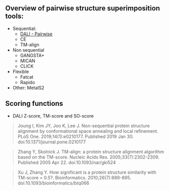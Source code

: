 ## Overview of pairwise structure superimposition tools:
- Sequential: 
  - [DALI - Pairwise](http://ekhidna2.biocenter.helsinki.fi/dali/)
  - CE
  - TM-align
- Non sequential
  - GANGSTA+
  - MICAN
  - CLICK
- Flexible
  - Fatcat
  - Rapido
- Other: MetalS2

## Scoring functions
- DALI Z-score, TM-score and SO-score

> Joung I, Kim JY, Joo K, Lee J. Non-sequential protein structure alignment by conformational space annealing and local refinement. PLoS One. 2019;14(1):e0210177. Published 2019 Jan 30. doi:10.1371/journal.pone.0210177

> Zhang Y, Skolnick J. TM-align: a protein structure alignment algorithm based on the TM-score. Nucleic Acids Res. 2005;33(7):2302-2309. Published 2005 Apr 22. doi:10.1093/nar/gki524

> Xu J, Zhang Y. How significant is a protein structure similarity with TM-score = 0.5?. Bioinformatics. 2010;26(7):889-895. doi:10.1093/bioinformatics/btq066
